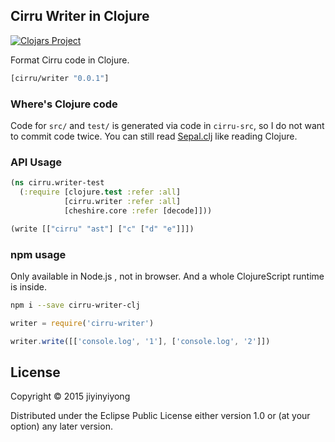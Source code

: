
## Cirru Writer in Clojure

[![Clojars Project](http://clojars.org/cirru/writer/latest-version.svg)](http://clojars.org/cirru/writer)

Format Cirru code in Clojure.

```clojure
[cirru/writer "0.0.1"]
```

### Where's Clojure code

Code for `src/` and `test/` is generated via code in `cirru-src`, so I do not want to commit code twice.
You can still read [Sepal.clj](https://github.com/Cirru/sepal.clj) like reading Clojure.

### API Usage

```clojure
(ns cirru.writer-test
  (:require [clojure.test :refer :all]
            [cirru.writer :refer :all]
            [cheshire.core :refer [decode]]))

(write [["cirru" "ast"] ["c" ["d" "e"]]])
```

### npm usage

Only available in Node.js , not in browser. And a whole ClojureScript runtime is inside.

```bash
npm i --save cirru-writer-clj
```

```js
writer = require('cirru-writer')

writer.write([['console.log', '1'], ['console.log', '2']])
```

## License

Copyright © 2015 jiyinyiyong

Distributed under the Eclipse Public License either version 1.0 or (at
your option) any later version.
